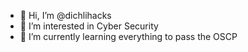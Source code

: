 - 👋 Hi, I’m @dichlihacks
- 👀 I’m interested in Cyber Security
- 🌱 I’m currently learning everything to pass the OSCP


<!---
dichlihacks/dichlihacks is a ✨ special ✨ repository because its `README.md` (this file) appears on your GitHub profile.
You can click the Preview link to take a look at your changes.
--->
